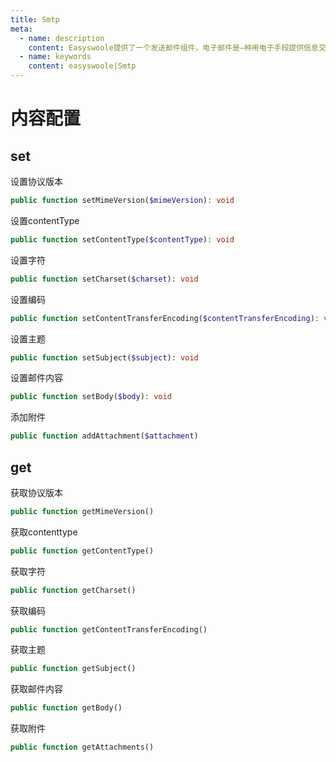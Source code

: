 ```yaml
---
title: Smtp
meta:
  - name: description
    content: Easyswoole提供了一个发送邮件组件，电子邮件是—种用电子手段提供信息交换的通信方式，是互联网应用最广的服务。电子邮件几乎是每个web应用程序不可或缺的，无论是时事通讯还是订单确认。本组件采用swoole协程客户端实现了电子邮件的发送。
  - name: keywords
    content: easyswoole|Smtp
---
```


# 内容配置

## set

设置协议版本
```php
public function setMimeVersion($mimeVersion): void
```

设置contentType
```php
public function setContentType($contentType): void
```

设置字符
```php
public function setCharset($charset): void
```

设置编码
```php
public function setContentTransferEncoding($contentTransferEncoding): void
````

设置主题
```php
public function setSubject($subject): void
```

设置邮件内容
```php
public function setBody($body): void
````

添加附件
```php
public function addAttachment($attachment)
```

## get

获取协议版本
```php
public function getMimeVersion()
```

获取contenttype
```php
public function getContentType()
```

获取字符
```php
public function getCharset()
```

获取编码
```php
public function getContentTransferEncoding()
```

获取主题
```php
public function getSubject()
```

获取邮件内容
```php
public function getBody()
```

获取附件
```php
public function getAttachments()
```

